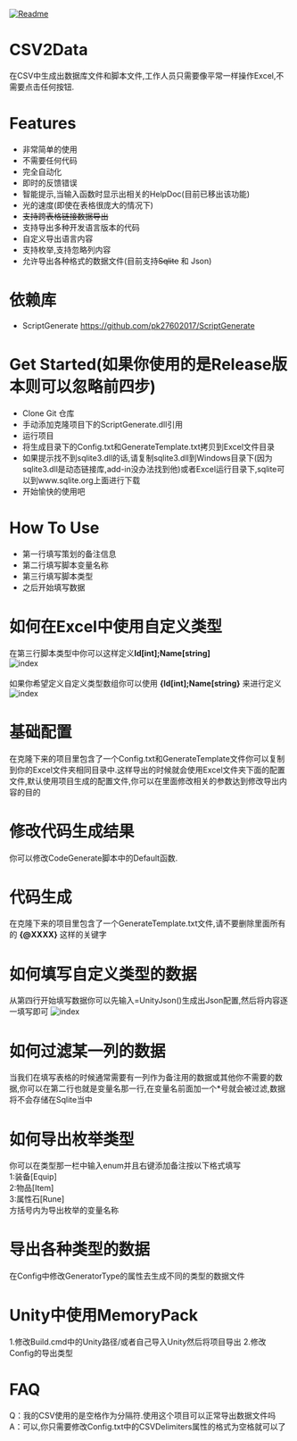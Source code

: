[![Readme](https://img.shields.io/badge/DreamExcel-English-red)](https://github.com/Difficulty-in-naming/DreamExcel/blob/master/README.md)


# CSV2Data

在CSV中生成出数据库文件和脚本文件,工作人员只需要像平常一样操作Excel,不需要点击任何按钮.

Features
===
- 非常简单的使用
- 不需要任何代码
- 完全自动化
- 即时的反馈错误
- 智能提示,当输入函数时显示出相关的HelpDoc(目前已移出该功能)
- 光的速度(即使在表格很庞大的情况下)
- ~~支持跨表格链接数据导出~~
- 支持导出多种开发语言版本的代码
- 自定义导出语言内容
- 支持枚举,支持忽略列内容
- 允许导出各种格式的数据文件(目前支持~~Sqlite~~ 和 Json)

依赖库
===
- ScriptGenerate https://github.com/pk27602017/ScriptGenerate

Get Started(如果你使用的是Release版本则可以忽略前四步)
===
- Clone Git 仓库
- 手动添加克隆项目下的ScriptGenerate.dll引用
- 运行项目
- 将生成目录下的Config.txt和GenerateTemplate.txt拷贝到Excel文件目录
- 如果提示找不到sqlite3.dll的话,请复制sqlite3.dll到Windows目录下(因为sqlite3.dll是动态链接库,add-in没办法找到他)或者Excel运行目录下,sqlite可以到www.sqlite.org上面进行下载
- 开始愉快的使用吧

How To Use
===
- 第一行填写策划的备注信息
- 第二行填写脚本变量名称
- 第三行填写脚本类型
- 之后开始填写数据

如何在Excel中使用自定义类型
===
在第三行脚本类型中你可以这样定义**Id[int];Name[string]**
<br />
![index](https://github.com/pk27602017/Excel2Sqlite/raw/master/Image/自定义类型.png)
<br />
<br />
如果你希望定义自定义类型数组你可以使用 **{Id[int];Name[string}** 来进行定义
<br />
![index](https://github.com/pk27602017/Excel2Sqlite/raw/master/Image/自定义类型数组.png)

基础配置
===
在克隆下来的项目里包含了一个Config.txt和GenerateTemplate文件你可以复制到你的Excel文件夹相同目录中.这样导出的时候就会使用Excel文件夹下面的配置文件,默认使用项目生成的配置文件,你可以在里面修改相关的参数达到修改导出内容的目的

修改代码生成结果
===
你可以修改CodeGenerate脚本中的Default函数.

代码生成
===
在克隆下来的项目里包含了一个GenerateTemplate.txt文件,请不要删除里面所有的 **{@XXXX}** 这样的关键字

如何填写自定义类型的数据
===
从第四行开始填写数据你可以先输入=UnityJson()生成出Json配置,然后将内容逐一填写即可
![index](https://github.com/pk27602017/Excel2Sqlite/raw/master/Image/智能提示.png)

如何过滤某一列的数据
===
当我们在填写表格的时候通常需要有一列作为备注用的数据或其他你不需要的数据,你可以在第二行也就是变量名那一行,在变量名前面加一个*号就会被过滤,数据将不会存储在Sqlite当中

如何导出枚举类型
===
你可以在类型那一栏中输入enum并且右键添加备注按以下格式填写   
1:装备[Equip]   
2:物品[Item]   
3:属性石[Rune]   
方括号内为导出枚举的变量名称

导出各种类型的数据
===
在Config中修改GeneratorType的属性去生成不同的类型的数据文件

Unity中使用MemoryPack
===
1.修改Build.cmd中的Unity路径/或者自己导入Unity然后将项目导出
2.修改Config的导出类型

FAQ
===
Q：我的CSV使用的是空格作为分隔符.使用这个项目可以正常导出数据文件吗
A：可以,你只需要修改Config.txt中的CSVDelimiters属性的格式为空格就可以了